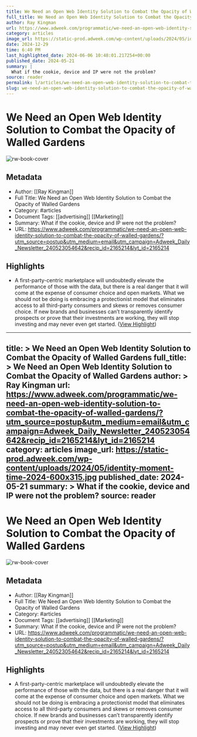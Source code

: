```yaml
---
title: We Need an Open Web Identity Solution to Combat the Opacity of Walled Gardens
full_title: We Need an Open Web Identity Solution to Combat the Opacity of Walled Gardens
author: Ray Kingman
url: https://www.adweek.com/programmatic/we-need-an-open-web-identity-solution-to-combat-the-opacity-of-walled-gardens/?utm_source=postup&utm_medium=email&utm_campaign=Adweek_Daily_Newsletter_240523054642&recip_id=2165214&lyt_id=2165214
category: articles
image_url: https://static-prod.adweek.com/wp-content/uploads/2024/05/identity-moment-time-2024-600x315.jpg
date: 2024-12-29
time: 6:40 PM
last_highlighted_date: 2024-06-06 10:48:01.217254+00:00
published_date: 2024-05-21
summary: |
  What if the cookie, device and IP were not the problem?
source: reader
permalink: l/articles/we-need-an-open-web-identity-solution-to-combat-the-opacity-of-walled-gardens
slug: we-need-an-open-web-identity-solution-to-combat-the-opacity-of-walled-gardens
---
```

# We Need an Open Web Identity Solution to Combat the Opacity of Walled Gardens

![rw-book-cover](https://static-prod.adweek.com/wp-content/uploads/2024/05/identity-moment-time-2024-600x315.jpg)

## Metadata
- Author: [[Ray Kingman]]
- Full Title: We Need an Open Web Identity Solution to Combat the Opacity of Walled Gardens
- Category: #articles
- Document Tags: [[advertising]] [[Marketing]] 
- Summary: What if the cookie, device and IP were not the problem?
- URL: https://www.adweek.com/programmatic/we-need-an-open-web-identity-solution-to-combat-the-opacity-of-walled-gardens/?utm_source=postup&utm_medium=email&utm_campaign=Adweek_Daily_Newsletter_240523054642&recip_id=2165214&lyt_id=2165214

## Highlights
- A first-party-centric marketplace will undoubtedly elevate the performance of those with the data, but there is a real danger that it will come at the expense of consumer choice and open markets. What we should not be doing is embracing a protectionist model that eliminates access to all third-party consumers and skews or removes consumer choice. If new brands and businesses can’t transparently identify prospects or prove that their investments are working, they will stop investing and may never even get started. ([View Highlight](https://read.readwise.io/read/01hzn0vp6ddd2k9abs1ynxwxay))


---
title: >
  We Need an Open Web Identity Solution to Combat the Opacity of Walled Gardens
full_title: >
  We Need an Open Web Identity Solution to Combat the Opacity of Walled Gardens
author: >
  Ray Kingman
url: https://www.adweek.com/programmatic/we-need-an-open-web-identity-solution-to-combat-the-opacity-of-walled-gardens/?utm_source=postup&utm_medium=email&utm_campaign=Adweek_Daily_Newsletter_240523054642&recip_id=2165214&lyt_id=2165214
category: articles
image_url: https://static-prod.adweek.com/wp-content/uploads/2024/05/identity-moment-time-2024-600x315.jpg
published_date: 2024-05-21
summary: >
  What if the cookie, device and IP were not the problem?
source: reader
---
# We Need an Open Web Identity Solution to Combat the Opacity of Walled Gardens

![rw-book-cover](https://static-prod.adweek.com/wp-content/uploads/2024/05/identity-moment-time-2024-600x315.jpg)

## Metadata
- Author: [[Ray Kingman]]
- Full Title: We Need an Open Web Identity Solution to Combat the Opacity of Walled Gardens
- Category: #articles
- Document Tags: [[advertising]] [[Marketing]] 
- Summary: What if the cookie, device and IP were not the problem?
- URL: https://www.adweek.com/programmatic/we-need-an-open-web-identity-solution-to-combat-the-opacity-of-walled-gardens/?utm_source=postup&utm_medium=email&utm_campaign=Adweek_Daily_Newsletter_240523054642&recip_id=2165214&lyt_id=2165214

## Highlights
- A first-party-centric marketplace will undoubtedly elevate the performance of those with the data, but there is a real danger that it will come at the expense of consumer choice and open markets. What we should not be doing is embracing a protectionist model that eliminates access to all third-party consumers and skews or removes consumer choice. If new brands and businesses can’t transparently identify prospects or prove that their investments are working, they will stop investing and may never even get started. ([View Highlight](https://read.readwise.io/read/01hzn0vp6ddd2k9abs1ynxwxay))


